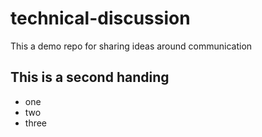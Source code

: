 # technical-discussion
This a demo repo for sharing ideas around communication

## This is a second handing

* one
* two
* three


